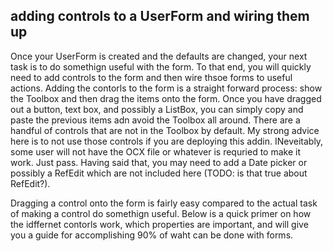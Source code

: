 ## adding controls to a UserForm and wiring them up

Once your UserForm is created and the defaults are changed, your next task is to do somethign useful with the form. To that end, you will quickly need to add controls to the form and then wire thsoe forms to useful actions. Adding the contorls to the form is a straight forward process: show the Toolbox and then drag the items onto the form. Once you have dragged out a button, text box, and possibly a ListBox, you can simply copy and paste the previous items adn avoid the Toolbox all around. There are a handful of controls that are not in the Toolbox by default. My strong advice here is to not use those controls if you are deploying this addin. INeveitably, some user will not have the OCX file or whatever is requried to make it work. Just pass. Having said that, you may need to add a Date picker or possibly a RefEdit which are not included here (TODO: is that true about RefEdit?).

Dragging a control onto the form is fairly easy compared to the actual task of making a control do somethign useful. Below is a quick primer on how the idffernet contorls work, which properties are important, and will give you a guide for accomplishing 90% of waht can be done with forms.
